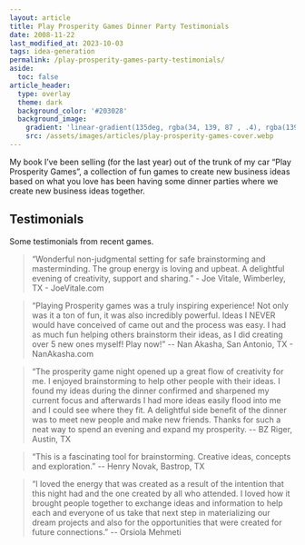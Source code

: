 ```yaml
---
layout: article
title: Play Prosperity Games Dinner Party Testimonials
date: 2008-11-22
last_modified_at: 2023-10-03
tags: idea-generation
permalink: /play-prosperity-games-party-testimonials/
aside:
  toc: false
article_header:
  type: overlay
  theme: dark
  background_color: '#203028'
  background_image:
    gradient: 'linear-gradient(135deg, rgba(34, 139, 87 , .4), rgba(139, 34, 139, .4))'
    src: /assets/images/articles/play-prosperity-games-cover.webp
---
```

My  book I’ve been selling (for the last year) out of the trunk of my car “Play Prosperity Games”, a collection of fun games to create new business ideas based on what you love has been having some dinner parties where we create new business ideas together.
<!--more-->
## Testimonials
Some testimonials from recent games.

> “Wonderful non-judgmental setting for safe brainstorming and masterminding. The group energy is loving and upbeat. A delightful evening of creativity, support and sharing.” - Joe Vitale, Wimberley, TX - JoeVitale.com

> “Playing Prosperity games was a truly inspiring experience! Not only was it a ton of fun, it was also incredibly powerful. Ideas I NEVER would have conceived of came out and the process was easy. I had as much fun helping others brainstorm their ideas, as I did creating over 5 new ones myself! Play now!”  -- Nan Akasha, San Antonio, TX - NanAkasha.com

> “The prosperity game night opened up a great flow of creativity for me. I enjoyed brainstorming to help other people with their ideas. I found my ideas during the dinner confirmed and sharpened my current focus and afterwards I had more ideas easily flood into me and I could see where they fit. A delightful side benefit of the dinner was to meet new people and make new friends. Thanks for such a neat way to spend an evening and expand my prosperity. -- BZ Riger, Austin, TX

> “This is a fascinating tool for brainstorming. Creative ideas, concepts and exploration.” -- Henry Novak, Bastrop, TX

> “I loved the energy that was created as a result of the intention that this night had and the one created by all who attended.  I loved how it brought people together to exchange ideas and information to help each and everyone of us take that next step in materializing our dream projects and also for the opportunities that were created for future connections.” -- Orsiola Mehmeti
